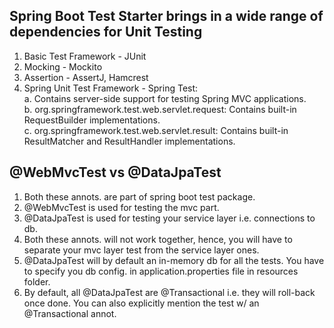 ## Spring Boot Test Starter brings in a wide range of dependencies for Unit Testing
1. Basic Test Framework - JUnit
2. Mocking - Mockito
3. Assertion - AssertJ, Hamcrest
4. Spring Unit Test Framework - Spring Test: <br/>
   a. Contains server-side support for testing Spring MVC applications.<br/>
   b. org.springframework.test.web.servlet.request: Contains built-in RequestBuilder implementations.<br/>
   c. org.springframework.test.web.servlet.result: Contains built-in ResultMatcher and ResultHandler implementations.<br/>

## @WebMvcTest vs @DataJpaTest
1. Both these annots. are part of spring boot test package.
2. @WebMvcTest is used for testing the mvc part.
3. @DataJpaTest is used for testing your service layer i.e. connections to db.
4. Both these annots. will not work together, hence, you will have to separate your mvc layer test from the service layer ones.
5. @DataJpaTest will by default an in-memory db for all the tests. You have to specify you db config. in application.properties file in resources folder.
6. By default, all @DataJpaTest are @Transactional i.e. they will roll-back once done. You can also explicitly mention the test w/ an @Transactional annot.

